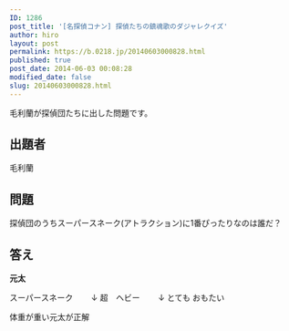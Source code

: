 ```yaml
---
ID: 1286
post_title: '[名探偵コナン] 探偵たちの鎮魂歌のダジャレクイズ'
author: hiro
layout: post
permalink: https://b.0218.jp/20140603000828.html
published: true
post_date: 2014-06-03 00:08:28
modified_date: false
slug: 20140603000828.html
---
```

毛利蘭が探偵団たちに出した問題です。
<!--more-->
<h2>出題者</h2>
毛利蘭

<h2>問題</h2>
探偵団のうちスーパースネーク(アトラクション)に1番ぴったりなのは誰だ？

<h2>答え</h2>
<strong>元太</strong>

スーパースネーク
　　↓
超　ヘビー
　　↓
とても おもたい
 
体重が重い元太が正解